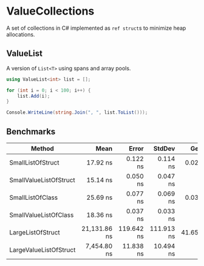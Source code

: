 # ValueCollections

A set of collections in C# implemented as `ref struct`s to minimize heap allocations.

## ValueList

A version of `List<T>` using spans and array pools.

```cs
using ValueList<int> list = [];

for (int i = 0; i < 100; i++) {
    list.Add(i);
}

Console.WriteLine(string.Join(", ", list.ToList()));
```

## Benchmarks

| Method                 | Mean         | Error      | StdDev     | Gen0    | Allocated |
|----------------------- |-------------:|-----------:|-----------:|--------:|----------:|
| SmallListOfStruct      |     17.92 ns |   0.122 ns |   0.114 ns |  0.0255 |      80 B |
| SmallValueListOfStruct |     15.14 ns |   0.050 ns |   0.047 ns |       - |         - |
| SmallListOfClass       |     25.69 ns |   0.077 ns |   0.069 ns |  0.0306 |      96 B |
| SmallValueListOfClass  |     18.36 ns |   0.037 ns |   0.033 ns |       - |         - |
| LargeListOfStruct      | 21,131.86 ns | 119.642 ns | 111.913 ns | 41.6565 |  131400 B |
| LargeValueListOfStruct |  7,454.80 ns |  11.838 ns |  10.494 ns |       - |         - |